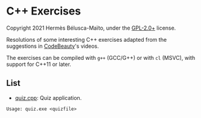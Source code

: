 # C++ Exercises

Copyright 2021 Hermès Bélusca-Maïto, under the [GPL-2.0+](https://spdx.org/licenses/GPL-2.0+) license.

Resolutions of some interesting C++ exercises adapted from the suggestions
in [CodeBeauty](https://www.youtube.com/channel/UCl5-BV9aRaeDVohpE4sqJiQ)'s
videos.

The exercises can be compiled with `g++` (GCC/G++) or with `cl` (MSVC),
with support for C++11 or later.

## List

* [quiz.cpp](quiz/quiz.cpp): Quiz application.
```
Usage: quiz.exe <quizfile>
```
